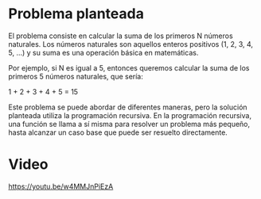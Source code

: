 # Problema planteada

El problema consiste en calcular la suma de los primeros N números naturales. Los números naturales son aquellos enteros positivos (1, 2, 3, 4, 5, ...) y su suma es una operación básica en matemáticas.

Por ejemplo, si N es igual a 5, entonces queremos calcular la suma de los primeros 5 números naturales, que sería:

1 + 2 + 3 + 4 + 5 = 15

Este problema se puede abordar de diferentes maneras, pero la solución planteada utiliza la programación recursiva. En la programación recursiva, una función se llama a sí misma para resolver un problema más pequeño, hasta alcanzar un caso base que puede ser resuelto directamente.

# Video
https://youtu.be/w4MMJnPiEzA
